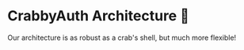 # CrabbyAuth Architecture 🦀

Our architecture is as robust as a crab's shell, but much more flexible!
